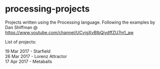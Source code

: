 # processing-projects
Projects written using the Processing language.
Following the examples by Dan Shiffman @ https://www.youtube.com/channel/UCvjgXvBlbQiydffZU7m1_aw

List of projects:

19 Mar 2017 - Starfield  
26 Mar 2017 - Lorenz Attractor  
17 Apr 2017 - Metaballs
